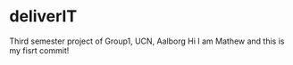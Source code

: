 # deliverIT
Third semester project of Group1, UCN, Aalborg
Hi I am Mathew and this is my fisrt commit!
